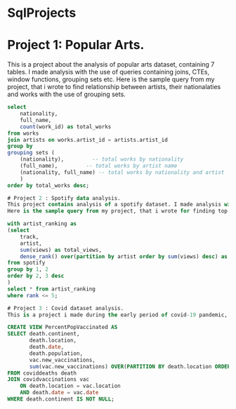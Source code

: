# SqlProjects
# Project 1: Popular Arts.
This is a project about the analysis of popular arts dataset, containing 7 tables. I made analysis with the use of queries containing joins, CTEs, window functions, grouping sets etc.
Here is the sample query from my project, that i wrote to find relationship between artists, their nationalaties and works with the use of grouping sets.

```sql
select
    nationality, 
    full_name, 
    count(work_id) as total_works
from works
join artists on works.artist_id = artists.artist_id
group by
grouping sets (
    (nationality),         -- total works by nationality
    (full_name),         -- total works by artist name
    (nationality, full_name) -- total works by nationality and artist
	)
order by total_works desc;

# Project 2 : Spotify data analysis.
This project contains analysis of a spotify dataset. I made analysis with the use of queries containing case statements, CTEs, window functions etc.
Here is the sample query from my project, that i wrote for finding top 5 most-viewed tracks for each artist with the use of window functions.

with artist_ranking as
(select 
	track, 
	artist, 
	sum(views) as total_views,  
    dense_rank() over(partition by artist order by sum(views) desc) as rank
from spotify
group by 1, 2
order by 2, 3 desc
)
select * from artist_ranking
where rank <= 5;

# Project 3 : Covid dataset analysis.
This is a project i made during the early period of covid-19 pandemic, analyzing the covid dataset. I made analysis with the use of queries containing, CTEs, window functions, views, temporary tables etc. Here is the sample query from my project, that i wrote for ceating view for storing data for later visualizations.

CREATE VIEW PercentPopVaccinated AS 
SELECT death.continent, 
       death.location, 
       death.date, 
       death.population, 
       vac.new_vaccinations, 
       sum(vac.new_vaccinations) OVER(PARTITION BY death.location ORDER BY death.location, death.date) AS RollingPeopleVaccinated
FROM coviddeaths death
JOIN covidvaccinations vac
    ON death.location = vac.location
    AND death.date = vac.date
WHERE death.continent IS NOT NULL; 


